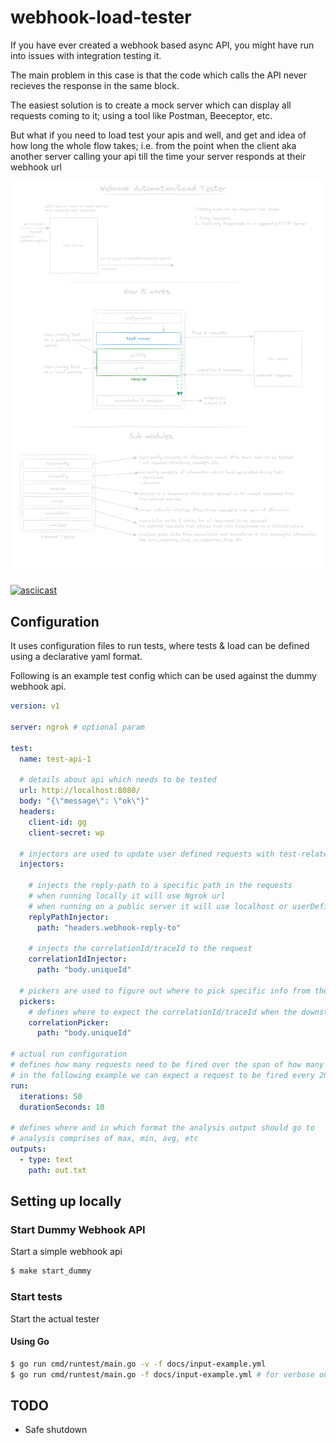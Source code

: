 # webhook-load-tester

If you have ever created a webhook based async API, you might have run into issues with integration testing it. 

The main problem in this case is that the code which calls the API never recieves the response in the same block.

The easiest solution is to create a mock server which can display all requests coming to it; using a tool like Postman, Beeceptor, etc. 

But what if you need to load test your apis and well, and get and idea of how long the whole flow takes; i.e. from the point when the client aka another server calling your api till the time your server responds at their webhook url

![Overview](docs/overview.png "Overview of design")

[![asciicast](https://asciinema.org/a/iPDFUjZSNDOpd2o9sgtI9tcpj.svg)](https://asciinema.org/a/iPDFUjZSNDOpd2o9sgtI9tcpj)

## Configuration 

It uses configuration files to run tests, where tests & load can be defined using a declarative yaml format.

Following is an example test config which can be used against the dummy webhook api.

```yaml
version: v1

server: ngrok # optional param

test:
  name: test-api-1
  
  # details about api which needs to be tested
  url: http://localhost:8080/
  body: "{\"message\": \"ok\"}"
  headers:
    client-id: gg
    client-secret: wp
  
  # injectors are used to update user defined requests with test-related variables
  injectors:

    # injects the reply-path to a specific path in the requests
    # when running locally it will use Ngrok url
    # when running on a public server it will use localhost or userDefinedHost
    replyPathInjector:
      path: "headers.webhook-reply-to"
    
    # injects the correlationId/traceId to the request
    correlationIdInjector:
      path: "body.uniqueId"

  # pickers are used to figure out where to pick specific info from the response
  pickers:
    # defines where to expect the correlationId/traceId when the downstream gives a callback
    correlationPicker:
      path: "body.uniqueId"

# actual run configuration 
# defines how many requests need to be fired over the span of how many seconds
# in the following example we can expect a request to be fired every 200ms (10s/50r)
run:
  iterations: 50
  durationSeconds: 10

# defines where and in which format the analysis output should go to
# analysis comprises of max, min, avg, etc
outputs:
  - type: text
    path: out.txt
```

## Setting up locally

### Start Dummy Webhook API 

Start a simple webhook api

```bash
$ make start_dummy
```

### Start tests  

Start the actual tester

#### Using Go

```bash
$ go run cmd/runtest/main.go -v -f docs/input-example.yml
$ go run cmd/runtest/main.go -f docs/input-example.yml # for verbose output
```

## TODO

- Safe shutdown
